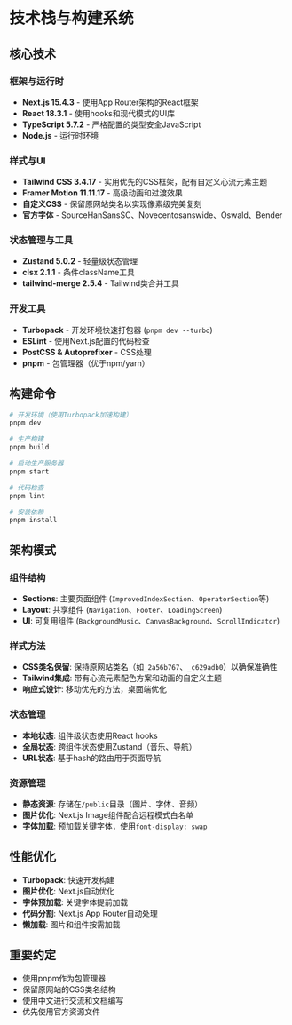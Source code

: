 # 技术栈与构建系统

## 核心技术

### 框架与运行时
- **Next.js 15.4.3** - 使用App Router架构的React框架
- **React 18.3.1** - 使用hooks和现代模式的UI库
- **TypeScript 5.7.2** - 严格配置的类型安全JavaScript
- **Node.js** - 运行时环境

### 样式与UI
- **Tailwind CSS 3.4.17** - 实用优先的CSS框架，配有自定义心流元素主题
- **Framer Motion 11.11.17** - 高级动画和过渡效果
- **自定义CSS** - 保留原网站类名以实现像素级完美复刻
- **官方字体** - SourceHanSansSC、Novecentosanswide、Oswald、Bender

### 状态管理与工具
- **Zustand 5.0.2** - 轻量级状态管理
- **clsx 2.1.1** - 条件className工具
- **tailwind-merge 2.5.4** - Tailwind类合并工具

### 开发工具
- **Turbopack** - 开发环境快速打包器 (`pnpm dev --turbo`)
- **ESLint** - 使用Next.js配置的代码检查
- **PostCSS & Autoprefixer** - CSS处理
- **pnpm** - 包管理器（优于npm/yarn）

## 构建命令

```bash
# 开发环境（使用Turbopack加速构建）
pnpm dev

# 生产构建
pnpm build

# 启动生产服务器
pnpm start

# 代码检查
pnpm lint

# 安装依赖
pnpm install
```

## 架构模式

### 组件结构
- **Sections**: 主要页面组件 (`ImprovedIndexSection`、`OperatorSection`等)
- **Layout**: 共享组件 (`Navigation`、`Footer`、`LoadingScreen`)
- **UI**: 可复用组件 (`BackgroundMusic`、`CanvasBackground`、`ScrollIndicator`)

### 样式方法
- **CSS类名保留**: 保持原网站类名（如`_2a56b767`、`_c629adb0`）以确保准确性
- **Tailwind集成**: 带有心流元素配色方案和动画的自定义主题
- **响应式设计**: 移动优先的方法，桌面端优化

### 状态管理
- **本地状态**: 组件级状态使用React hooks
- **全局状态**: 跨组件状态使用Zustand（音乐、导航）
- **URL状态**: 基于hash的路由用于页面导航

### 资源管理
- **静态资源**: 存储在`/public`目录（图片、字体、音频）
- **图片优化**: Next.js Image组件配合远程模式白名单
- **字体加载**: 预加载关键字体，使用`font-display: swap`

## 性能优化
- **Turbopack**: 快速开发构建
- **图片优化**: Next.js自动优化
- **字体预加载**: 关键字体提前加载
- **代码分割**: Next.js App Router自动处理
- **懒加载**: 图片和组件按需加载

## 重要约定
- 使用pnpm作为包管理器
- 保留原网站的CSS类名结构
- 使用中文进行交流和文档编写
- 优先使用官方资源文件
